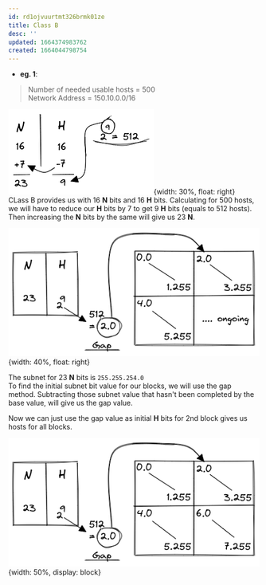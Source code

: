 ```yaml
---
id: rd1ojvuurtmt326brmk01ze
title: Class B
desc: ''
updated: 1664374983762
created: 1664044798754
---
```


- **eg. 1**:  

> Number of needed usable hosts = 500  
> Network Address = 150.10.0.0/16  

![Image 01](assets/images/class-b-q1.png){width: 30%, float: right}  
CLass B provides us with 16 **N** bits and 16 **H** bits. Calculating for 500 hosts, we will have to reduce our **H** bits by 7 to get 9 **H** bits (equals to 512 hosts).  
Then increasing the **N** bits by the same will give us 23 **N**.  

![Image 02](assets/images/class-b-q1.3.png){width: 40%, float: right}  

The subnet for 23 **N** bits is `255.255.254.0`  
To find the initial subnet bit value for our blocks, we will use the gap method. Subtracting those subnet value that hasn't been completed by the base value, will give us the gap value.  

Now we can just use the gap value as initial **H** bits for 2nd block gives us hosts for all blocks.  

![Image 03](assets/images/class-b-q1.2.png){width: 50%, display: block}  
